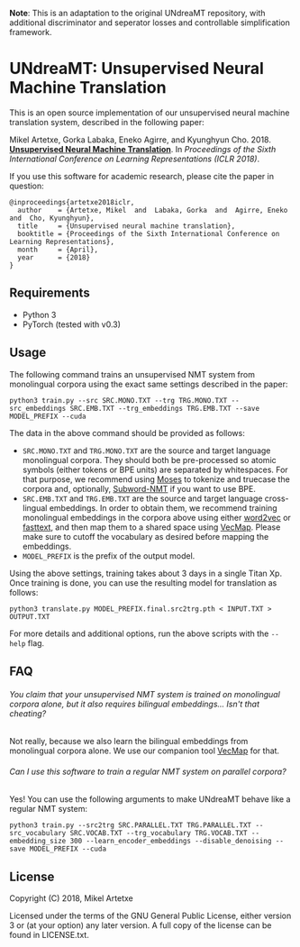 **Note**: This is an adaptation to the original UNdreaMT repository, with additional discriminator and seperator losses and controllable simplification framework.

UNdreaMT: Unsupervised Neural Machine Translation
==============

This is an open source implementation of our unsupervised neural machine translation system, described in the following paper:

Mikel Artetxe, Gorka Labaka, Eneko Agirre, and Kyunghyun Cho. 2018. **[Unsupervised Neural Machine Translation](https://arxiv.org/pdf/1710.11041.pdf)**. In *Proceedings of the Sixth International Conference on Learning Representations (ICLR 2018)*.

If you use this software for academic research, please cite the paper in question:
```
@inproceedings{artetxe2018iclr,
  author    = {Artetxe, Mikel  and  Labaka, Gorka  and  Agirre, Eneko  and  Cho, Kyunghyun},
  title     = {Unsupervised neural machine translation},
  booktitle = {Proceedings of the Sixth International Conference on Learning Representations},
  month     = {April},
  year      = {2018}
}
```


Requirements
--------
- Python 3
- PyTorch (tested with v0.3)


Usage
--------

The following command trains an unsupervised NMT system from monolingual corpora using the exact same settings described in the paper:

```
python3 train.py --src SRC.MONO.TXT --trg TRG.MONO.TXT --src_embeddings SRC.EMB.TXT --trg_embeddings TRG.EMB.TXT --save MODEL_PREFIX --cuda
```

The data in the above command should be provided as follows:
- `SRC.MONO.TXT` and `TRG.MONO.TXT` are the source and target language monolingual corpora. They should both be pre-processed so atomic symbols (either tokens or BPE units) are separated by whitespaces. For that purpose, we recommend using [Moses](http://www.statmt.org/moses/) to tokenize and truecase the corpora and, optionally, [Subword-NMT](https://github.com/rsennrich/subword-nmt) if you want to use BPE.
- `SRC.EMB.TXT` and `TRG.EMB.TXT` are the source and target language cross-lingual embeddings. In order to obtain them, we recommend training monolingual embeddings in the corpora above using either [word2vec](https://github.com/tmikolov/word2vec) or [fasttext](https://github.com/facebookresearch/fastText), and then map them to a shared space using [VecMap](https://github.com/artetxem/vecmap). Please make sure to cutoff the vocabulary as desired before mapping the embeddings.
- `MODEL_PREFIX` is the prefix of the output model.

Using the above settings, training takes about 3 days in a single Titan Xp. Once training is done, you can use the resulting model for translation as follows:

```
python3 translate.py MODEL_PREFIX.final.src2trg.pth < INPUT.TXT > OUTPUT.TXT
```

For more details and additional options, run the above scripts with the `--help` flag.


FAQ
--------

###### You claim that your unsupervised NMT system is trained on monolingual corpora alone, but it also requires bilingual embeddings... Isn't that cheating?

Not really, because we also learn the bilingual embeddings from monolingual corpora alone. We use our companion tool [VecMap](https://github.com/artetxem/vecmap) for that.


###### Can I use this software to train a regular NMT system on parallel corpora?

Yes! You can use the following arguments to make UNdreaMT behave like a regular NMT system:

```
python3 train.py --src2trg SRC.PARALLEL.TXT TRG.PARALLEL.TXT --src_vocabulary SRC.VOCAB.TXT --trg_vocabulary TRG.VOCAB.TXT --embedding_size 300 --learn_encoder_embeddings --disable_denoising --save MODEL_PREFIX --cuda
```


License
-------

Copyright (C) 2018, Mikel Artetxe

Licensed under the terms of the GNU General Public License, either version 3 or (at your option) any later version. A full copy of the license can be found in LICENSE.txt.
